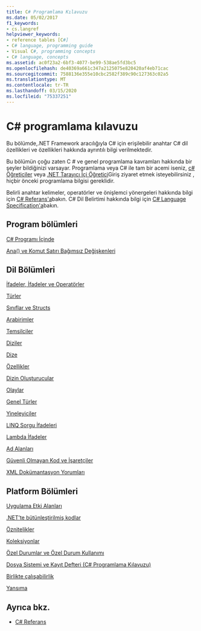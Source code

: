 ```yaml
---
title: C# Programlama Kılavuzu
ms.date: 05/02/2017
f1_keywords:
- cs.langref
helpviewer_keywords:
- reference tables [C#]
- C# language, programming guide
- Visual C#, programming concepts
- C# language, concepts
ms.assetid: ac0f23a2-6bf3-4077-be99-538ae5fd3bc5
ms.openlocfilehash: de40369a661c347a2125075e820420af4eb71cac
ms.sourcegitcommit: 7588136e355e10cbc2582f389c90c127363c02a5
ms.translationtype: MT
ms.contentlocale: tr-TR
ms.lasthandoff: 03/15/2020
ms.locfileid: "75337251"
---
```

# <a name="c-programming-guide"></a>C# programlama kılavuzu

Bu bölümde,.NET Framework aracılığıyla C# için erişilebilir anahtar C# dil özellikleri ve özellikleri hakkında ayrıntılı bilgi verilmektedir.  
  
 Bu bölümün çoğu zaten C # ve genel programlama kavramları hakkında bir şeyler bildiğinizi varsayar. Programlama veya C# ile tam bir acemi iseniz, [c# Öğreticiler](../tutorials/intro-to-csharp/index.md) veya [.NET Tarayıcı İçi Öğretici](https://dotnet.microsoft.com/learn/dotnet/in-browser-tutorial/1)Giriş ziyaret etmek isteyebilirsiniz , hiçbir önceki programlama bilgisi gereklidir.  
  
 Belirli anahtar kelimeler, operatörler ve önişlemci yönergeleri hakkında bilgi için [C# Referans'a](../language-reference/index.md)bakın. C# Dil Belirtimi hakkında bilgi için [C# Language Specification'a](/dotnet/csharp/language-reference/language-specification/introduction)bakın.  
  
## <a name="program-sections"></a>Program bölümleri

[C# Programı İçinde](./inside-a-program/index.md)  
  
[Ana() ve Komut Satırı Bağımsız Değişkenleri](./main-and-command-args/index.md)  

## <a name="language-sections"></a>Dil Bölümleri

[İfadeler, İfadeler ve Operatörler](./statements-expressions-operators/index.md)  

 [Türler](./types/index.md)  

 [Sınıflar ve Structs](./classes-and-structs/index.md)  
  
 [Arabirimler](./interfaces/index.md)  

 [Temsilciler](./delegates/index.md)  

 [Diziler](./arrays/index.md)  
  
 [Dize](./strings/index.md)  
  
 [Özellikler](./classes-and-structs/properties.md)  
  
 [Dizin Oluşturucular](./indexers/index.md)  
  
 [Olaylar](./events/index.md)  
  
 [Genel Türler](./generics/index.md)  
  
 [Yineleyiciler](./concepts/iterators.md)
  
 [LINQ Sorgu İfadeleri](../linq/index.md)  
  
 [Lambda İfadeler](./statements-expressions-operators/lambda-expressions.md)  
  
 [Ad Alanları](./namespaces/index.md)  
  
 [Güvenli Olmayan Kod ve İşaretçiler](./unsafe-code-pointers/index.md)  
  
 [XML Dokümantasyon Yorumları](./xmldoc/index.md)  
  
## <a name="platform-sections"></a>Platform Bölümleri

 [Uygulama Etki Alanları](../../framework/app-domains/application-domains.md)  
  
 [.NET’te bütünleştirilmiş kodlar](../../standard/assembly/index.md)  
  
 [Öznitelikler](./concepts/attributes/index.md)  
  
 [Koleksiyonlar](./concepts/collections.md)  
  
 [Özel Durumlar ve Özel Durum Kullanımı](./exceptions/index.md)  
  
 [Dosya Sistemi ve Kayıt Defteri (C# Programlama Kılavuzu)](./file-system/index.md)  
  
 [Birlikte çalışabilirlik](./interop/index.md)  
  
 [Yansıma](./concepts/reflection.md)  
  
## <a name="see-also"></a>Ayrıca bkz.

- [C# Referans](../language-reference/index.md)
